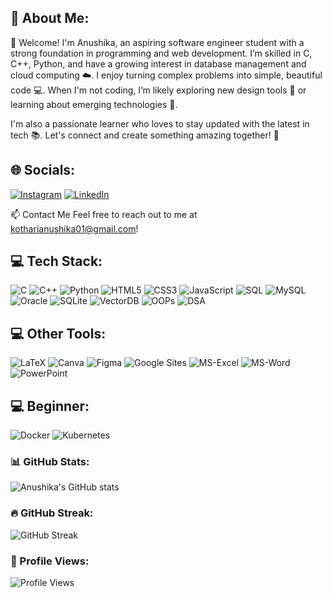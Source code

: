 ## 💫 **About Me**:

👋 Welcome! I'm Anushika, an aspiring software engineer student with a strong foundation in programming and web development. I’m skilled in C, C++, Python, and have a growing interest in database management and cloud computing ☁️. I enjoy turning complex problems into simple, beautiful code 💻. When I'm not coding, I’m likely exploring new design tools 🎨 or learning about emerging technologies 🚀.

I'm also a passionate learner who loves to stay updated with the latest in tech 📚. Let's connect and create something amazing together! 🤝


## 🌐 Socials:
[![Instagram](https://img.shields.io/badge/Instagram-E4405F?style=for-the-badge&logo=instagram&logoColor=white)](https://instagram.com/anushika_03)
[![LinkedIn](https://img.shields.io/badge/LinkedIn-0A66C2?style=for-the-badge&logo=linkedin&logoColor=white)](https://linkedin.com/in/anushika-kothari)


📫 Contact Me
Feel free to reach out to me at kotharianushika01@gmail.com!

## 💻 Tech Stack:
![C](https://img.shields.io/badge/C-6A5ACD?style=for-the-badge&logo=c&logoColor=white)
![C++](https://img.shields.io/badge/C++-FF4500?style=for-the-badge&logo=c%2B%2B&logoColor=white)
![Python](https://img.shields.io/badge/Python-32CD32?style=for-the-badge&logo=python&logoColor=white)
![HTML5](https://img.shields.io/badge/HTML5-FF6347?style=for-the-badge&logo=html5&logoColor=white)
![CSS3](https://img.shields.io/badge/CSS3-4682B4?style=for-the-badge&logo=css3&logoColor=white)
![JavaScript](https://img.shields.io/badge/JavaScript-FFD700?style=for-the-badge&logo=javascript&logoColor=black)
![SQL](https://img.shields.io/badge/SQL-8A2BE2?style=for-the-badge&logo=javascript&logoColor=black)
![MySQL](https://img.shields.io/badge/MySQL-48D1CC?style=for-the-badge&logo=javascript&logoColor=black)
![Oracle](https://img.shields.io/badge/Oracle-DC143C?style=for-the-badge&logo=javascript&logoColor=black)
![SQLite](https://img.shields.io/badge/SQLite-FF7F50?style=for-the-badge&logo=javascript&logoColor=black)
![VectorDB](https://img.shields.io/badge/vectorDB-8B0000?style=for-the-badge&logo=javascript&logoColor=black)
![OOPs](https://img.shields.io/badge/oops-FF69B4?style=for-the-badge&logo=javascript&logoColor=black)
![DSA](https://img.shields.io/badge/DSA-00CED1?style=for-the-badge&logo=javascript&logoColor=black)

## 💻 Other Tools:
![LaTeX](https://img.shields.io/badge/LaTeX-228B22?style=for-the-badge&logo=javascript&logoColor=black)
![Canva](https://img.shields.io/badge/Canva-FF8C00?style=for-the-badge&logo=javascript&logoColor=black)
![Figma](https://img.shields.io/badge/Figma-00FF7F?style=for-the-badge&logo=javascript&logoColor=black)
![Google Sites](https://img.shields.io/badge/GoogleSites-1E90FF?style=for-the-badge&logo=javascript&logoColor=black)
![MS-Excel](https://img.shields.io/badge/MSExcel-8B4513?style=for-the-badge&logo=javascript&logoColor=black)
![MS-Word](https://img.shields.io/badge/MSWord-4682B4?style=for-the-badge&logo=javascript&logoColor=black)
![PowerPoint](https://img.shields.io/badge/PowerPoint-B22222?style=for-the-badge&logo=javascript&logoColor=black)

## 💻 Beginner:
![Docker](https://img.shields.io/badge/Docker-4169E1?style=for-the-badge&logo=javascript&logoColor=black)
![Kubernetes](https://img.shields.io/badge/Kubernetes-F7DF1E?style=for-the-badge&logo=javascript&logoColor=black)


### 📊 GitHub Stats:
![Anushika's GitHub stats](https://github-readme-stats.vercel.app/api?username=Anushika-Kothari&show_icons=true&theme=radical)

### 🔥 GitHub Streak:
![GitHub Streak](https://github-readme-streak-stats.herokuapp.com/?user=Anushika-Kothari&theme=radical&fire=FF4500&ring=FFD700&currStreakLabel=FFD700)

### 👀 Profile Views:
![Profile Views](https://komarev.com/ghpvc/?username=Anushika-Kothari&color=blue)





